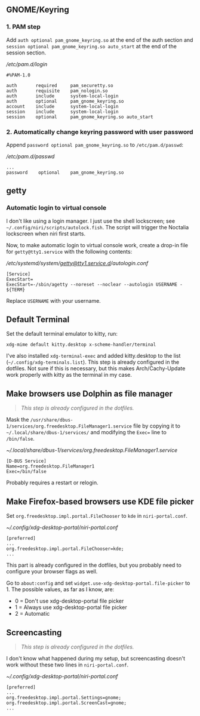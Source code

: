 ## GNOME/Keyring

### 1. PAM step

Add `auth optional pam_gnome_keyring.so` at the end of the auth section and `session optional pam_gnome_keyring.so auto_start` at the end of the session section.

*/etc/pam.d/login*

```
#%PAM-1.0

auth       required     pam_securetty.so
auth       requisite    pam_nologin.so
auth       include      system-local-login
auth       optional     pam_gnome_keyring.so
account    include      system-local-login
session    include      system-local-login
session    optional     pam_gnome_keyring.so auto_start
```

### 2. Automatically change keyring password with user password

Append `password optional pam_gnome_keyring.so` to `/etc/pam.d/passwd`:

*/etc/pam.d/passwd*

```
...
password	optional	pam_gnome_keyring.so
```

## getty

### Automatic login to virtual console

I don't like using a login manager. I just use the shell lockscreen; see `~/.config/niri/scripts/autolock.fish`. The script will trigger the Noctalia lockscreen when niri first starts.

Now, to make automatic login to virtual console work, create a drop-in file for `getty@tty1.service` with the following contents:

*/etc/systemd/system/getty@tty1.service.d/autologin.conf*

```
[Service]
ExecStart=
ExecStart=-/sbin/agetty --noreset --noclear --autologin USERNAME - ${TERM}
```

Replace `USERNAME` with your username.

## Default Terminal

Set the default terminal emulator to kitty, run:

```
xdg-mime default kitty.desktop x-scheme-handler/terminal
```

I've also installed `xdg-terminal-exec` and added kitty.desktop to the list (`~/.config/xdg-terminals.list`). This step is already configured in the dotfiles. Not sure if this is necessary, but this makes Arch/Cachy-Update work properly with kitty as the terminal in my case.

## Make browsers use Dolphin as file manager
>*This step is already configured in the dotfiles.*

Mask the `/usr/share/dbus-1/services/org.freedesktop.FileManager1.service` file by copying it to `~/.local/share/dbus-1/services/` and modifying the `Exec=` line to `/bin/false`.

*~/.local/share/dbus-1/services/org.freedesktop.FileManager1.service*

```
[D-BUS Service]
Name=org.freedesktop.FileManager1
Exec=/bin/false
```

Probably requires a restart or relogin.

## Make Firefox-based browsers use KDE file picker

Set `org.freedesktop.impl.portal.FileChooser` to `kde` in `niri-portal.conf`. 

*~/.config/xdg-desktop-portal/niri-portal.conf*
```
[preferred]
...
org.freedesktop.impl.portal.FileChooser=kde;
...
```

This part is already configured in the dotfiles, but you probably need to configure your browser flags as well.

Go to `about:config` and set `widget.use-xdg-desktop-portal.file-picker` to 1. The possible values, as far as I know, are:
- 0 = Don't use xdg-desktop-portal file picker
- 1 = Always use xdg-desktop-portal file picker
- 2 = Automatic

## Screencasting
>*This step is already configured in the dotfiles.*

I don't know what happened during my setup, but screencasting doesn't work without these two lines in `niri-portal.conf`.

*~/.config/xdg-desktop-portal/niri-portal.conf*
```
[preferred]
...
org.freedesktop.impl.portal.Settings=gnome;
org.freedesktop.impl.portal.ScreenCast=gnome;
...
```
